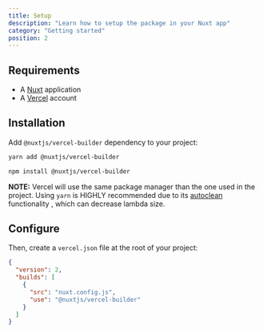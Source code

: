 ```yaml
---
title: Setup
description: "Learn how to setup the package in your Nuxt app"
category: "Getting started"
position: 2
---
```


## Requirements

- A [Nuxt](https://nuxtjs.org) application
- A [Vercel](https://vercel.com) account

## Installation

Add `@nuxtjs/vercel-builder` dependency to your project:

<d-code-group>
  <d-code-block label="Yarn (recommended)" active>

```bash
yarn add @nuxtjs/vercel-builder
```

  </d-code-block>
  <d-code-block label="NPM">

```bash
npm install @nuxtjs/vercel-builder
```

  </d-code-block>
</d-code-group>

**NOTE:** Vercel will use the same package manager than the one used in the project. Using `yarn` is HIGHLY recommended due to its [autoclean](https://yarnpkg.com/lang/en/docs/cli/autoclean) functionality , which can decrease lambda size.

## Configure

Then, create a `vercel.json` file at the root of your project:

```json
{
  "version": 2,
  "builds": [
    {
      "src": "nuxt.config.js",
      "use": "@nuxtjs/vercel-builder"
    }
  ]
}
```

